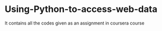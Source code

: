 # Using-Python-to-access-web-data
It contains all the codes given as an assignment in coursera course 

